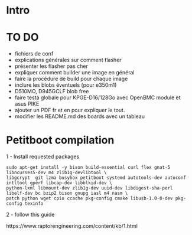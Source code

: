 # Intro

# TO DO
* fichiers de conf
* explications générales sur comment flasher
* présenter les flasher pas cher
* expliquer comment builder une image en général
* faire la procédure de build pour chaque image
* inclure les blobs éventuels (pour e350m1)
* D510MO, D945GCLF blob free
* faire testa globale pour KPGE-D16/128Go avec OpenBMC module et asus PIKE 
* ajouter un PDF fr et en pour expliquer le tout. 
* modifier les README.md des boards avec un tableau

# Petitboot compilation

1 - Install requested packages
```
sudo apt-get install -y bison build-essential curl flex gnat-5 libncurses5-dev m4 zlib1g-devlibtool \
libgcrypt  git lzma busybox petitboot systemd autotools-dev autoconf intltool gperf libcap-dev libblkid-dev \
python-lxml libmount-dev zlib1g-dev uuid-dev libdigest-sha-perl libelf-dev bc bzip2 bison gnupg iasl m4 nasm \
patch python wget cpio ccache pkg-config cmake libusb-1.0-0-dev pkg-config texinfo
```
2 - follow this guide 
<p> https://www.raptorengineering.com/content/kb/1.html 
